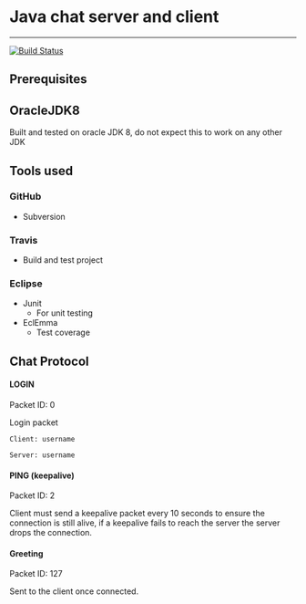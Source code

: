 # Java chat server and client
---
[![Build Status](https://travis-ci.org/ryanshawty/G53SQM.svg?branch=master)](https://travis-ci.org/ryanshawty/G53SQM)

## Prerequisites
## OracleJDK8
Built and tested on oracle JDK 8, do not expect this to work on any other JDK

## Tools used
### GitHub
- Subversion

### Travis
- Build and test project

### Eclipse
- Junit
	- For unit testing
- EclEmma
	- Test coverage

## Chat Protocol

#### LOGIN <username>
Packet ID: 0

Login packet
```
Client: username

Server: username
```

#### PING (keepalive)
Packet ID: 2

Client must send a keepalive packet every 10 seconds to ensure the connection is still alive, if a keepalive fails to reach the server the server drops the connection.


#### Greeting
Packet ID: 127

Sent to the client once connected.
